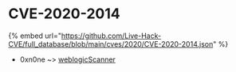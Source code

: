 # CVE-2020-2014
{% embed url="https://github.com/Live-Hack-CVE/full_database/blob/main/cves/2020/CVE-2020-2014.json" %}

* 0xn0ne ~> [weblogicScanner](https://www.alice-snow.ru/2020/database/cve-2020-2014/weblogicscanner-0xn0ne)